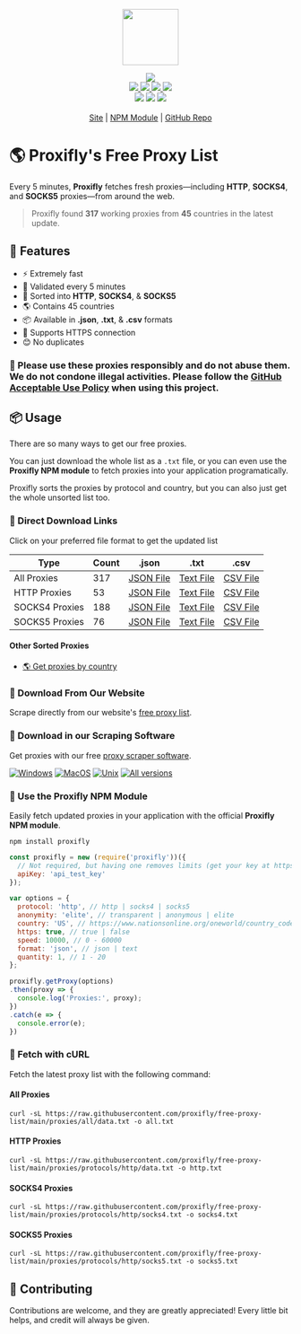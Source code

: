 <p align="center">
  <a href="https://proxifly.dev">
    <img src="https://cdn.itwcreativeworks.com/assets/proxifly/images/logo/proxifly-brandmark-black-x.svg" width="100px">
  </a>
</p>

<p align="center">
  <img src="https://img.shields.io/badge/Updated_Every_5_Minutes-passing-success">
  <br>
  <a href="https://raw.githubusercontent.com/proxifly/free-proxy-list/main/proxies/all/data.txt">
    <img src="https://img.shields.io/badge/all-317-blue">
  </a>
  <a href="https://raw.githubusercontent.com/proxifly/free-proxy-list/main/proxies/protocols/http/data.txt">
    <img src="https://img.shields.io/badge/http-53-blue">
  </a>
  <a href="https://raw.githubusercontent.com/proxifly/free-proxy-list/main/proxies/protocols/socks4/data.txt">
    <img src="https://img.shields.io/badge/socks4-188-blue">
  </a>
  <a href="https://raw.githubusercontent.com/proxifly/free-proxy-list/main/proxies/protocols/socks5/data.txt">
    <img src="https://img.shields.io/badge/socks5-76-blue">
  </a>
  <br>
  <!-- <img src="https://img.shields.io/librariesio/release/npm/node-powertools.svg"> -->
  <!-- <img src="https://img.shields.io/bundlephobia/min/node-powertools.svg"> -->
  <!-- <img src="https://img.shields.io/codeclimate/maintainability-percentage/proxifly/free-proxy-list.svg"> -->
  <!-- <img src="https://img.shields.io/npm/dm/node-powertools.svg"> -->
  <!-- <img src="https://img.shields.io/node/v/node-powertools.svg"> -->
  <img src="https://img.shields.io/website/https/proxifly.dev.svg">
  <!-- <img src="https://img.shields.io/github/contributors/proxifly/free-proxy-list.svg"> -->
  <img src="https://img.shields.io/github/last-commit/proxifly/free-proxy-list.svg">
  <img src="https://img.shields.io/github/license/proxifly/free-proxy-list.svg">
  <br>
  <br>
  <a href="https://proxifly.dev">Site</a> | <a href="https://www.npmjs.com/package/proxifly">NPM Module</a> | <a href="https://github.com/proxifly/free-proxy-list">GitHub Repo</a>
</p>

# 🌎 Proxifly's Free Proxy List
Every 5 minutes, **Proxifly** fetches fresh proxies—including **HTTP**, **SOCKS4**, and **SOCKS5** proxies—from around the web.

> Proxifly found **317** working proxies from **45** countries in the latest update.

## 🦄 Features
* ⚡ Extremely fast
* 📝 Validated every 5 minutes
* 📓 Sorted into **HTTP**, **SOCKS4**, & **SOCKS5**
* 🌎 Contains 45 countries
* 📦 Available in **.json**, **.txt**, & **.csv** formats
* 🔐 Supports HTTPS connection
* 😊 No duplicates

### 🛑 Please use these proxies responsibly and do not abuse them. We do not condone illegal activities. Please follow the [GitHub Acceptable Use Policy](https://docs.github.com/en/site-policy/acceptable-use-policies/github-acceptable-use-policies) when using this project.


## 📦 Usage
There are so many ways to get our free proxies.

You can just download the whole list as a `.txt` file, or you can even use the **Proxifly NPM module** to fetch proxies into your application programatically.

Proxifly sorts the proxies by protocol and country, but you can also just get the whole unsorted list too.


### 🔗 Direct Download Links
Click on your preferred file format to get the updated list

|Type|Count|.json|.txt|.csv|
|----|-----|-----|----|----|
|All Proxies|317|[JSON File](https://raw.githubusercontent.com/proxifly/free-proxy-list/main/proxies/all/data.json)|[Text File](https://raw.githubusercontent.com/proxifly/free-proxy-list/main/proxies/all/data.txt)|[CSV File](https://raw.githubusercontent.com/proxifly/free-proxy-list/main/proxies/all/data.csv)|
|HTTP Proxies|53|[JSON File](https://raw.githubusercontent.com/proxifly/free-proxy-list/main/proxies/protocols/http/data.json)|[Text File](https://raw.githubusercontent.com/proxifly/free-proxy-list/main/proxies/protocols/http/data.txt)|[CSV File](https://raw.githubusercontent.com/proxifly/free-proxy-list/main/proxies/protocols/http/data.csv)|
|SOCKS4 Proxies|188|[JSON File](https://raw.githubusercontent.com/proxifly/free-proxy-list/main/proxies/protocols/socks4/data.json)|[Text File](https://raw.githubusercontent.com/proxifly/free-proxy-list/main/proxies/protocols/socks4/data.txt)|[CSV File](https://raw.githubusercontent.com/proxifly/free-proxy-list/main/proxies/protocols/socks4/data.csv)|
|SOCKS5 Proxies|76|[JSON File](https://raw.githubusercontent.com/proxifly/free-proxy-list/main/proxies/protocols/socks5/data.json)|[Text File](https://raw.githubusercontent.com/proxifly/free-proxy-list/main/proxies/protocols/socks5/data.txt)|[CSV File](https://raw.githubusercontent.com/proxifly/free-proxy-list/main/proxies/protocols/socks5/data.csv)|


#### Other Sorted Proxies
* [🌎 Get proxies by country](https://github.com/proxifly/free-proxy-list/tree/main/proxies/countries)


### 👑 Download From Our Website
Scrape directly from our website's [free proxy list](https://proxifly.dev/tools/proxy-list/).


### 💎 Download in our Scraping Software
Get proxies with our free [proxy scraper software](https://proxifly.dev/download).

[![Windows](https://img.shields.io/badge/-Windows_x64-blue.svg?style=for-the-badge&logo=windows)](https://proxifly.dev/download?download=windows)
[![MacOS](https://img.shields.io/badge/-MacOS-lightblue.svg?style=for-the-badge&logo=apple)](https://proxifly.dev/download?download=macos)
[![Unix](https://img.shields.io/badge/-Linux/BSD-red.svg?style=for-the-badge&logo=linux)](https://proxifly.dev/download?download=linux)
[![All versions](https://img.shields.io/badge/-All_Versions-lightgrey.svg?style=for-the-badge)](https://proxifly.dev/download?download=null)


### 🙌 Use the Proxifly NPM Module
Easily fetch updated proxies in your application with the official **Proxifly NPM module**.

```shell
npm install proxifly
```

```js
const proxifly = new (require('proxifly'))({
  // Not required, but having one removes limits (get your key at https://proxifly.dev).
  apiKey: 'api_test_key'
});
```

```js
var options = {
  protocol: 'http', // http | socks4 | socks5
  anonymity: 'elite', // transparent | anonymous | elite
  country: 'US', // https://www.nationsonline.org/oneworld/country_code_list.htm
  https: true, // true | false
  speed: 10000, // 0 - 60000
  format: 'json', // json | text
  quantity: 1, // 1 - 20
};

proxifly.getProxy(options)
.then(proxy => {
  console.log('Proxies:', proxy);
})
.catch(e => {
  console.error(e);
})
```


### 🔑 Fetch with cURL
Fetch the latest proxy list with the following command:


#### All Proxies
```shell
curl -sL https://raw.githubusercontent.com/proxifly/free-proxy-list/main/proxies/all/data.txt -o all.txt
```


#### HTTP Proxies
```shell
curl -sL https://raw.githubusercontent.com/proxifly/free-proxy-list/main/proxies/protocols/http/data.txt -o http.txt
```


#### SOCKS4 Proxies
```shell
curl -sL https://raw.githubusercontent.com/proxifly/free-proxy-list/main/proxies/protocols/http/socks4.txt -o socks4.txt
```


#### SOCKS5 Proxies
```shell
curl -sL https://raw.githubusercontent.com/proxifly/free-proxy-list/main/proxies/protocols/http/socks5.txt -o socks5.txt
```


## 🧸 Contributing
Contributions are welcome, and they are greatly appreciated! Every
little bit helps, and credit will always be given.
